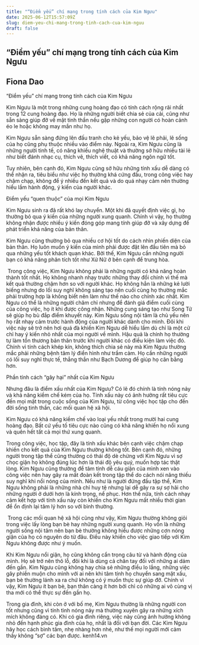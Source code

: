 ```yaml
---
title: "“Điểm yếu” chí mạng trong tính cách của Kim Ngưu"
date: 2025-06-12T15:57:09Z
slug: diem-yeu-chi-mang-trong-tinh-cach-cua-kim-nguu
draft: false
---
```


## “Điểm yếu” chí mạng trong tính cách của Kim Ngưu

## Fiona Dao

“Điểm yếu” chí mạng trong tính cách của Kim Ngưu
 
 
Kim Ngưu là một trong những cung hoàng đạo có tính cách rộng rãi nhất trong 12 cung hoàng đạo. Họ là những người biết chia sẻ của cải, cũng như sẵn sàng giúp đỡ về mặt tinh thần nếu gặp những con người có hoàn cảnh éo le hoặc không may mắn như họ.
 
Kim Ngưu sẵn sàng đứng lên đấu tranh cho kẻ yếu, bảo vệ lẽ phải, lẽ sống của họ cũng phụ thuộc nhiều vào điểm này. Ngoài ra, Kim Ngưu cũng là những người tinh tế, có năng khiếu nghệ thuật và thường sở hữu nhiều tài lẻ như biết đánh nhạc cụ, thích vẽ, thích viết, có khả năng ngôn ngữ tốt.
 
Tuy nhiên, bên cạnh đó, Kim Ngưu cũng sở hữu những tính xấu dễ dàng có thể nhận ra, tiêu biểu như việc họ thường khá cứng đầu, trong công việc hay chậm chạp, không để ý nhiều đến kết quả và do quá nhạy cảm nên thường hiểu lầm hành động, ý kiến của người khác.
 
Điểm yếu “quen thuộc” của mọi Kim Ngưu
 
Kim Ngưu sinh ra đã rất khó lay chuyển. Một khi đã quyết định việc gì, họ thường bỏ qua ý kiến của những người xung quanh. Chính vì vậy, họ thường không nhận được nhiều ý kiến đóng góp mang tính giúp đỡ và xây dựng để phát triển khả năng của bản thân.
 
Kim Ngưu cũng thường bỏ qua nhiều cơ hội tốt do cách nhìn phiến diện của bản thân. Họ luôn muốn ý kiến của mình phải được đặt lên đầu tiên mà bỏ qua những yếu tốt khách quan khác. Bởi thế, Kim Ngưu cần những người bạn có khả năng phân tích tốt như Xử Nữ ở bên cạnh để trung hòa.
 
 ​ 
Trong công việc, Kim Ngưu không phải là những người có khả năng hoàn thành tốt nhất. Họ không nhanh nhạy trước những thay đổi chính vì thế mà kết quả thường chậm hơn so với người khác. Họ không hẳn là những kẻ lười biếng nhưng do lối suy nghĩ không sáng tạo nên cuối cùng họ thường mắc phải trường hợp là không biết nên làm như thế nào cho chính xác nhất. Kim Ngưu có thể là những người chăm chỉ nhưng để đánh giá điểm cuối cùng của công việc, họ ít khi được công nhận. Những cung sáng tạo như Song Tử sẽ giúp họ bù đắp điểm khuyết này.
Kim Ngưu sống nội tâm là chủ yếu nên họ rất nhạy cảm trước hành động của người khác dành cho mình. Đôi khi việc này sẽ trở nên hơi quá đà khiến Kim Ngưu dễ hiểu lầm dù chỉ là một cử chỉ hay ý kiến nhỏ nhất của mọi người về mình. Hậu quả là chính họ thường tự làm tổn thương bản thân trước khi người khác có điều kiện làm việc đó. Chính vì tính cách khép kín, không thích chia sẻ này mà Kim Ngưu thường mắc phải những bệnh tâm lý điển hình như trầm cảm. Họ cần những người có lối suy nghĩ thực tế, thẳng thắn như Bạch Dương để giúp họ cân bằng hơn.
 
Phần tính cách “gây hại” nhất của Kim Ngưu
 
Nhưng đâu là điểm xấu nhất của Kim Ngưu? Có lẽ đó chính là tính nóng nảy và khả năng kiềm chế kém của họ. Tính xấu này có ảnh hưởng rất tiêu cực đến mọi mặt trong cuộc sống của Kim Ngưu, từ công việc học tập cho đến đời sống tinh thần, các mối quan hệ xã hội.
 
Kim Ngưu có khả năng kiềm chế vào loại yếu nhất trong mười hai cung hoàng đạo. Bất cứ yếu tố tiêu cực nào cũng có khả năng khiến họ nổi xung và quên hết tất cả mọi thứ xung quanh.
 
Trong công việc, học tập, đây là tính xấu khác bên cạnh việc chậm chạp khiến cho kết quả của Kim Ngưu thường không tốt. Bên cạnh đó, những người trong tập thể cũng thường có thái độ dè chừng với Kim Ngưu vì sợ chọc giận họ không đúng lúc hơn là thái độ yêu quý, muốn hợp tác thật lòng. Kim Ngưu cũng thường để tâm tính dễ cáu giận của mình xen vào công việc nên hay gây ra mất đoàn kết trong tập thể do cách nói năng thiếu suy nghĩ khi nổi nóng của mình. Nếu như là người đứng đầu tập thể, Kim Ngưu không phải là những nhà chỉ huy tệ nhưng lại dễ gây ra sự sợ hãi cho những người ở dưới hơn là kính trọng, nể phục. Hơn thế nữa, tính cách nhạy cảm kết hợp với tính xấu này còn khiến cho Kim Ngưu mất nhiều thời gian để ổn định lại tâm lý hơn so với bình thường.
 
​ 
Trong các mối quan hệ xã hội cũng như vậy, Kim Ngưu thường không giỏi trong việc lấy lòng bạn bè hay những người xung quanh. Họ vốn là những người sống nội tâm nên bạn bè thường không hiểu được những cơn nóng giận của họ có nguyên do từ đâu. Điều này khiến cho việc giao tiếp với Kim Ngưu không được như ý muốn.
 
Khi Kim Ngưu nổi giận, họ cũng không cẩn trọng câu từ và hành động của mình. Họ sẽ trở nên thô lỗ, đôi khi là dùng cả chân tay đối với những ai dám đến gần. Kim Ngưu cũng không hay chia sẻ những điều lo lắng, những việc gây phiền muộn cho mình với ai nên khi tâm tính họ chuyển sang mặt xấu, bạn bè thường lánh xa ra chứ không có ý muốn thực sự giúp đỡ. Chính vì vậy, Kim Ngưu ít bạn bè, bạn thân càng ít hơn bởi chỉ có những ai vô cùng vị tha mới có thể thực sự đến gần họ.
 
Trong gia đình, khi còn ở với bố mẹ, Kim Ngưu thường là những người con tốt nhưng cũng vì tính tình nóng nảy mà thường xuyên gây ra những xích mích không đáng có. Khi có gia đình riêng, việc này cũng ảnh hưởng không nhỏ đến hạnh phúc gia đình của họ, nhất là đối với bạn đời.
Các Kim Ngưu hãy học cách bình tâm, nhẹ nhàng hơn nhé, như thế mọi người mới cảm thấy không “sợ” các bạn được.
kenh14.vn​